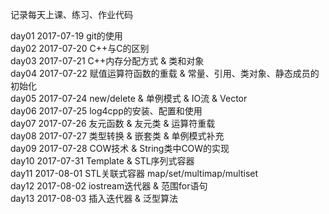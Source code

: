 记录每天上课、练习、作业代码

day01 2017-07-19 git的使用   
day02 2017-07-20 C++与C的区别   
day03 2017-07-21 C++内存分配方式 & 类和对象   
day04 2017-07-22 赋值运算符函数的重载 & 常量、引用、类对象、静态成员的初始化  
day05 2017-07-24 new/delete & 单例模式 & IO流 & Vector   
day06 2017-07-25 log4cpp的安装、配置和使用    
day07 2017-07-26 友元函数 & 友元类 & 运算符重载   
day08 2017-07-27 类型转换 & 嵌套类 & 单例模式补充   
day09 2017-07-28 COW技术 & String类中COW的实现   
day10 2017-07-31 Template & STL序列式容器      
day11 2017-08-01 STL关联式容器 map/set/multimap/multiset   
day12 2017-08-02 iostream迭代器 & 范围for语句      
day13 2017-08-03 插入迭代器 & 泛型算法      
